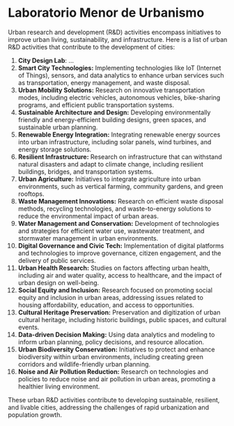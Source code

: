 # Laboratorio Menor de Urbanismo

Urban research and development (R&D) activities encompass initiatives to improve urban living, sustainability, and infrastructure. Here is a list of urban R&D activities that contribute to the development of cities:

1. **City Design Lab**: …
2. **Smart City Technologies:** Implementing technologies like IoT (Internet of Things), sensors, and data analytics to enhance urban services such as transportation, energy management, and waste disposal.
3. **Urban Mobility Solutions:** Research on innovative transportation modes, including electric vehicles, autonomous vehicles, bike-sharing programs, and efficient public transportation systems.
4. **Sustainable Architecture and Design:** Developing environmentally friendly and energy-efficient building designs, green spaces, and sustainable urban planning.
5. **Renewable Energy Integration:** Integrating renewable energy sources into urban infrastructure, including solar panels, wind turbines, and energy storage solutions.
6. **Resilient Infrastructure:** Research on infrastructure that can withstand natural disasters and adapt to climate change, including resilient buildings, bridges, and transportation systems.
7. **Urban Agriculture:** Initiatives to integrate agriculture into urban environments, such as vertical farming, community gardens, and green rooftops.
8. **Waste Management Innovations:** Research on efficient waste disposal methods, recycling technologies, and waste-to-energy solutions to reduce the environmental impact of urban areas.
9. **Water Management and Conservation:** Development of technologies and strategies for efficient water use, wastewater treatment, and stormwater management in urban environments.
10. **Digital Governance and Civic Tech:** Implementation of digital platforms and technologies to improve governance, citizen engagement, and the delivery of public services.
11. **Urban Health Research:** Studies on factors affecting urban health, including air and water quality, access to healthcare, and the impact of urban design on well-being.
12. **Social Equity and Inclusion:** Research focused on promoting social equity and inclusion in urban areas, addressing issues related to housing affordability, education, and access to opportunities.
13. **Cultural Heritage Preservation:** Preservation and digitization of urban cultural heritage, including historic buildings, public spaces, and cultural events.
14. **Data-driven Decision Making:** Using data analytics and modeling to inform urban planning, policy decisions, and resource allocation.
15. **Urban Biodiversity Conservation:** Initiatives to protect and enhance biodiversity within urban environments, including creating green corridors and wildlife-friendly urban planning.
16. **Noise and Air Pollution Reduction:** Research on technologies and policies to reduce noise and air pollution in urban areas, promoting a healthier living environment.

These urban R&D activities contribute to developing sustainable, resilient, and livable cities, addressing the challenges of rapid urbanization and population growth.